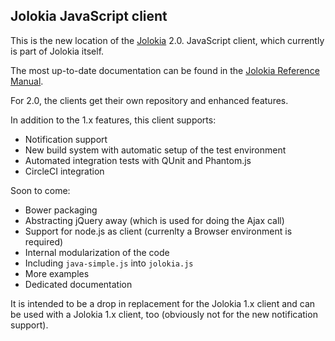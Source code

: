 ## Jolokia JavaScript client

This is the new location of the [Jolokia](https://www.jolokia.org) 2.0. JavaScript client, which currently is part of Jolokia itself.

The most up-to-date documentation can be found in the [Jolokia Reference Manual](https://jolokia.org/reference/html/clients.html#client-javascript).

For 2.0, the clients get their own repository and enhanced features.

In addition to the 1.x features, this client supports:

* Notification support
* New build system with automatic setup of the test environment
* Automated integration tests with QUnit and Phantom.js
* CircleCI integration

Soon to come:

* Bower packaging
* Abstracting jQuery away (which is used for doing the Ajax call)
* Support for node.js as client (currenlty a Browser environment is required)
* Internal modularization of the code
* Including `java-simple.js` into `jolokia.js`
* More examples
* Dedicated documentation


It is intended to be a drop in replacement for the Jolokia 1.x client and can be used with a Jolokia 1.x client, too (obviously not for the new notification support).
